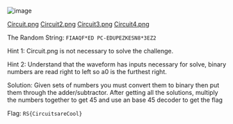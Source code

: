 ![image](https://user-images.githubusercontent.com/63996033/230413505-81759b0a-9432-48f3-9688-27b9831fc067.png)

[Circuit.png](https://github.com/jeromepalayoor/RITSEC-CTF-2023/blob/main/Crypto/Binary%20To%20Based/Circuit.png)
[Circuit2.png](https://github.com/jeromepalayoor/RITSEC-CTF-2023/blob/main/Crypto/Binary%20To%20Based/Circuit2.png)
[Circuit3.png](https://github.com/jeromepalayoor/RITSEC-CTF-2023/blob/main/Crypto/Binary%20To%20Based/Circuit3.png)
[Circuit4.png](https://github.com/jeromepalayoor/RITSEC-CTF-2023/blob/main/Crypto/Binary%20To%20Based/Circuit4.png)

The Random String: `FIAAQF*ED PC-EDUPEZKESN8*3EZ2`

Hint 1: Circuit.png is not necessary to solve the challenge.

Hint 2: Understand that the waveform has inputs necessary for solve, binary numbers are read right to left so a0 is the furthest right.

Solution: Given sets of numbers you must convert them to binary then put them through the adder/subtractor. After getting all the solutions, multiply the numbers together to get 45 and use an base 45 decoder to get the flag

Flag: `RS{CircuitsareCool}`
